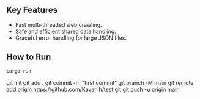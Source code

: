 ## Key Features

- Fast multi-threaded web crawling.
- Safe and efficient shared data handling.
- Graceful error handling for large JSON files.

## How to Run

```sh
cargo run
```

git init
git add .
git commit -m "first commit"
git branch -M main
git remote add origin https://github.com/Kavanih/test.git
git push -u origin main

